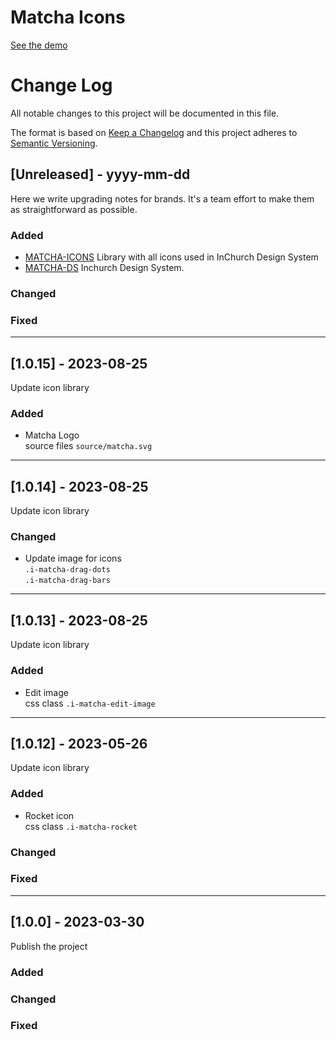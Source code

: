 # Matcha Icons

[See the demo](https://unpkg.com/matcha-icons@latest/demo.html)

# Change Log

All notable changes to this project will be documented in this file.

The format is based on [Keep a Changelog](http://keepachangelog.com/)
and this project adheres to [Semantic Versioning](http://semver.org/).

## [Unreleased] - yyyy-mm-dd

Here we write upgrading notes for brands. It's a team effort to make them as
straightforward as possible.

### Added

- [MATCHA-ICONS](https://unpkg.com/matcha-icons@latest/demo.html)
  Library with all icons used in InChurch Design System
- [MATCHA-DS](https://matcha-guide.netlify.app/)
  Inchurch Design System.

### Changed

### Fixed

---

## [1.0.15] - 2023-08-25

Update icon library

### Added

- Matcha Logo\
  source files `source/matcha.svg`

---

## [1.0.14] - 2023-08-25

Update icon library

### Changed

- Update image for icons\
  `.i-matcha-drag-dots`\
  `.i-matcha-drag-bars`

---

## [1.0.13] - 2023-08-25

Update icon library

### Added

- Edit image\
  css class `.i-matcha-edit-image`

---

## [1.0.12] - 2023-05-26

Update icon library

### Added

- Rocket icon\
  css class `.i-matcha-rocket`

### Changed

### Fixed

---

## [1.0.0] - 2023-03-30

Publish the project

### Added

### Changed

### Fixed
